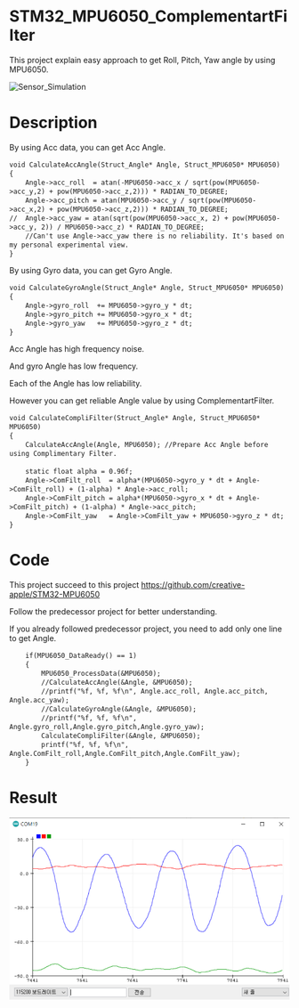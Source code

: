 # STM32_MPU6050_ComplementartFilter

This project explain easy approach to get Roll, Pitch, Yaw angle by using MPU6050.

![Sensor_Simulation](./img/Sensor_Simulation.gif)


# Description
By using Acc data, you can get Acc Angle.
```
void CalculateAccAngle(Struct_Angle* Angle, Struct_MPU6050* MPU6050)
{
	Angle->acc_roll  = atan(-MPU6050->acc_x / sqrt(pow(MPU6050->acc_y,2) + pow(MPU6050->acc_z,2))) * RADIAN_TO_DEGREE;
	Angle->acc_pitch = atan(MPU6050->acc_y / sqrt(pow(MPU6050->acc_x,2) + pow(MPU6050->acc_z,2))) * RADIAN_TO_DEGREE;
//	Angle->acc_yaw = atan(sqrt(pow(MPU6050->acc_x, 2) + pow(MPU6050->acc_y, 2)) / MPU6050->acc_z) * RADIAN_TO_DEGREE;
	//Can't use Angle->acc_yaw there is no reliability. It's based on my personal experimental view.
}
```

By using Gyro data, you can get Gyro Angle.
```
void CalculateGyroAngle(Struct_Angle* Angle, Struct_MPU6050* MPU6050)
{
	Angle->gyro_roll  += MPU6050->gyro_y * dt;
	Angle->gyro_pitch += MPU6050->gyro_x * dt;
	Angle->gyro_yaw   += MPU6050->gyro_z * dt;
}
```

Acc Angle has high frequency noise.

And gyro Angle has low frequency.

Each of the Angle has low reliability.

However you can get reliable Angle value by using ComplementartFilter.
```
void CalculateCompliFilter(Struct_Angle* Angle, Struct_MPU6050* MPU6050)
{
	CalculateAccAngle(Angle, MPU6050); //Prepare Acc Angle before using Complimentary Filter.

	static float alpha = 0.96f;
	Angle->ComFilt_roll  = alpha*(MPU6050->gyro_y * dt + Angle->ComFilt_roll) + (1-alpha) * Angle->acc_roll;
	Angle->ComFilt_pitch = alpha*(MPU6050->gyro_x * dt + Angle->ComFilt_pitch) + (1-alpha) * Angle->acc_pitch;
	Angle->ComFilt_yaw   = Angle->ComFilt_yaw + MPU6050->gyro_z * dt;
}
```

# Code
This project succeed to this project https://github.com/creative-apple/STM32-MPU6050

Follow the predecessor project for better understanding.

If you already followed predecessor project, you need to add only one line to get Angle.

```
	if(MPU6050_DataReady() == 1)
	{
		MPU6050_ProcessData(&MPU6050);
		//CalculateAccAngle(&Angle, &MPU6050);
		//printf("%f, %f, %f\n", Angle.acc_roll, Angle.acc_pitch, Angle.acc_yaw);
		//CalculateGyroAngle(&Angle, &MPU6050);
		//printf("%f, %f, %f\n", Angle.gyro_roll,Angle.gyro_pitch,Angle.gyro_yaw);
		CalculateCompliFilter(&Angle, &MPU6050);
		printf("%f, %f, %f\n", Angle.ComFilt_roll,Angle.ComFilt_pitch,Angle.ComFilt_yaw);
	}
```

# Result

![Sensor_Data](./img/Sensor_Data.PNG)